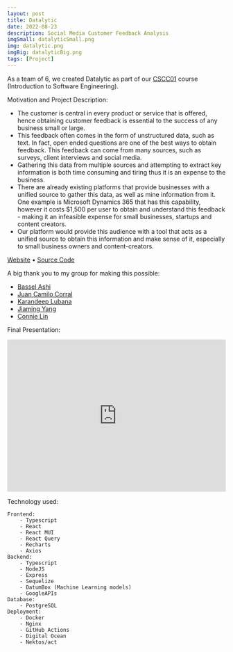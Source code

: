 ```yaml
---
layout: post
title: Datalytic
date: 2022-08-23
description: Social Media Customer Feedback Analysis
imgSmall: datalyticSmall.png
img: datalytic.png
imgBig: datalyticBig.png
tags: [Project]
---
```


As a team of 6, we created Datalytic as part of our [CSCC01] course (Introduction to Software Engineering).

Motivation and Project Description:

- The customer is central in every product or service that is offered, hence obtaining customer feedback is essential to the success of any business small or large.
- This feedback often comes in the form of unstructured data, such as text. In fact, open ended questions are one of the best ways to obtain feedback. This feedback can come from many sources, such as surveys, client interviews and social media.
- Gathering this data from multiple sources and attempting to extract key information is both time consuming and tiring thus it is an expense to the business.
- There are already existing platforms that provide businesses with a unified source to gather this data, as well as mine information from it. One example is Microsoft Dynamics 365 that has this capability, however it costs $1,500 per user to obtain and understand this feedback - making it an infeasible expense for small businesses, startups and content creators.
- Our platform would provide this audience with a tool that acts as a unified source to obtain this information and make sense of it, especially to small business owners and content-creators.

[Website] &#8226; [Source Code]

A big thank you to my group for making this possible:

- [Bassel Ashi]
- [Juan Camilo Corral]
- [Karandeep Lubana]
- [Jiaming Yang]
- [Connie Lin]

Final Presentation:

<iframe width="100%" height="350" src="https://www.youtube.com/embed/dCKEmlIhPNc" title="YouTube video player" frameborder="0" allow="accelerometer; autoplay; clipboard-write; encrypted-media; gyroscope; picture-in-picture" allowfullscreen></iframe>

Technology used:

```
Frontend:
    - Typescript
    - React
    - React MUI
    - React Query
    - Recharts
    - Axios
Backend:
    - Typescript
    - NodeJS
    - Express
    - Sequelize
    - DatumBox (Machine Learning models)
    - GoogleAPIs
Database:
    - PostgreSQL
Deployment:
    - Docker
    - Nginx
    - GitHub Actions
    - Digital Ocean
    - Nektos/act
```

[cscc01]: https://utsc.calendar.utoronto.ca/course/cscc01h3
[website]: https://www.datalytic.ml/
[source code]: https://github.com/UTSCCSCC01/finalprojects22-byte-peeps
[bassel ashi]: https://github.com/BasselAshi
[juan camilo corral]: https://github.com/Wikisaqui
[karandeep lubana]: https://github.com/KarandeepLubana
[jiaming yang]: https://github.com/Jiaming-Yang-20
[connie lin]: https://github.com/connieJ-lin
